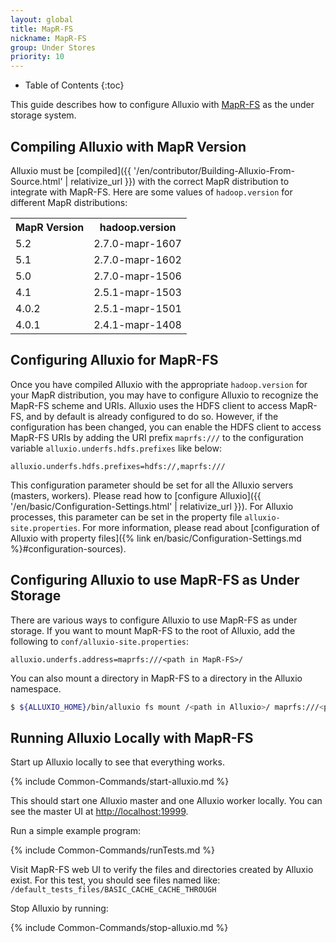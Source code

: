 ```yaml
---
layout: global
title: MapR-FS
nickname: MapR-FS
group: Under Stores
priority: 10
---
```


* Table of Contents
{:toc}

This guide describes how to configure Alluxio with [MapR-FS](https://www.mapr.com/products/mapr-fs)
as the under storage system.

## Compiling Alluxio with MapR Version

Alluxio must be [compiled]({{ '/en/contributor/Building-Alluxio-From-Source.html' | relativize_url }})
with the correct MapR distribution to integrate with MapR-FS. Here are some values of
`hadoop.version` for different MapR distributions:

<table class="table table-striped">
<tr><th>MapR Version</th><th>hadoop.version</th></tr>
<tr>
  <td>5.2</td>
  <td>2.7.0-mapr-1607</td>
</tr>
<tr>
  <td>5.1</td>
  <td>2.7.0-mapr-1602</td>
</tr>
<tr>
  <td>5.0</td>
  <td>2.7.0-mapr-1506</td>
</tr>
<tr>
  <td>4.1</td>
  <td>2.5.1-mapr-1503</td>
</tr>
<tr>
  <td>4.0.2</td>
  <td>2.5.1-mapr-1501</td>
</tr>
<tr>
  <td>4.0.1</td>
  <td>2.4.1-mapr-1408</td>
</tr>
</table>

## Configuring Alluxio for MapR-FS

Once you have compiled Alluxio with the appropriate `hadoop.version` for your MapR distribution, you
may have to configure Alluxio to recognize the MapR-FS scheme and URIs. Alluxio uses the HDFS client
to access MapR-FS, and by default is already configured to do so. However, if the configuration has
been changed, you can enable the HDFS client to access MapR-FS URIs by adding the URI prefix
`maprfs:///` to the configuration variable `alluxio.underfs.hdfs.prefixes` like below:

```properties
alluxio.underfs.hdfs.prefixes=hdfs://,maprfs:///
```

This configuration parameter should be set for all the Alluxio servers (masters, workers). Please
read how to [configure Alluxio]({{ '/en/basic/Configuration-Settings.html' | relativize_url }}). For
Alluxio processes, this parameter can be set in the property file `alluxio-site.properties`. For
more information, please read about
[configuration of Alluxio with property files]({% link en/basic/Configuration-Settings.md %}#configuration-sources).

## Configuring Alluxio to use MapR-FS as Under Storage

There are various ways to configure Alluxio to use MapR-FS as under storage. If you want to
mount MapR-FS to the root of Alluxio, add the following to `conf/alluxio-site.properties`:

```properties
alluxio.underfs.address=maprfs:///<path in MapR-FS>/
```

You can also mount a directory in MapR-FS to a directory in the Alluxio namespace.

```bash
$ ${ALLUXIO_HOME}/bin/alluxio fs mount /<path in Alluxio>/ maprfs:///<path in MapR-FS>/
```

## Running Alluxio Locally with MapR-FS

Start up Alluxio locally to see that everything works.

{% include Common-Commands/start-alluxio.md %}

This should start one Alluxio master and one Alluxio worker locally. You can see the master UI at
[http://localhost:19999](http://localhost:19999).

Run a simple example program:

{% include Common-Commands/runTests.md %}

Visit MapR-FS web UI to verify the files and directories created by
Alluxio exist. For this test, you should see files named like:
`/default_tests_files/BASIC_CACHE_CACHE_THROUGH`

Stop Alluxio by running:

{% include Common-Commands/stop-alluxio.md %}

